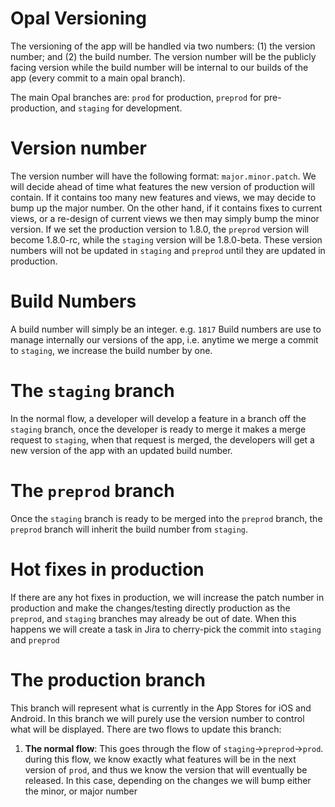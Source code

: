 # Opal Versioning

The versioning of the app will be handled via two numbers: (1) the version number;
and (2) the build number. The version number will be the publicly facing version while
the build number will be internal to our builds of the app (every commit to a main opal branch).

The main Opal branches are: `prod` for production, `preprod` for pre-production,
and `staging` for development. 
# Version number
The version number will have the following format: 
`major.minor.patch`. We will decide ahead of time what features 
the new version of production will contain. If it contains too many new features and views, we
may decide to bump up the major number. On the other hand, if it contains fixes to current views, or a
re-design of current views we then may simply bump the minor version.
If we set the production version to 1.8.0, the `preprod` version will become
1.8.0-rc, while the `staging` version will be 1.8.0-beta. These version numbers will not be
updated in `staging` and `preprod` until they are updated in production.

# Build Numbers
A build number will simply be an integer. e.g. `1817`
Build numbers are use to manage internally our versions of the app, i.e.
anytime we merge a commit to `staging`, we increase the build
number by one. 
# The `staging` branch
In the normal flow, a developer will develop a feature in
a branch off the `staging` branch, once the developer is ready to merge it makes
a merge request to `staging`, when that request is merged, the developers 
will get a new version of the app with an updated build number. 

# The `preprod` branch

Once the `staging` branch is ready to be merged into the `preprod` branch,
the `preprod` branch will inherit the build number from `staging`.

# Hot fixes in production
If there are any hot fixes in production, we will increase the patch number
in production and make the changes/testing directly production as the
`preprod`, and `staging` branches may already be out of date. When this happens
we will create a task in Jira to cherry-pick the commit into `staging` and `preprod`   
 
  
# The production branch

This branch will represent what is currently in the App Stores for iOS and Android.
In this branch we will purely use the version number to control what will be displayed.
There are two flows to update this branch:
1. **The normal flow**: This goes through the flow of `staging`->`preprod`->`prod`.
   during this flow, we know exactly what features will be in the next version of `prod`,
   and thus we know the version that will eventually be released. 
   In this case, depending on the changes we will bump either the minor, or major number
 